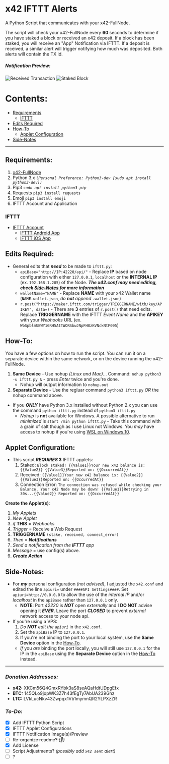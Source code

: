 # x42 IFTTT Alerts

A Python Script that communicates with your x42-FullNode.

The script will check your x42-FullNode every **60** seconds to determine if you have staked a block or received an x42 deposit. If a block has been staked, you will receive an "App" Notification via IFTTT. If a deposit is received, a similar alert will trigger notifying how much was deposited. Both alerts will contain the TX id.


##### Notification Preview:
![Received Transaction](https://i.postimg.cc/9F6Q2kJV/received.png) ![Staked Block](https://i.postimg.cc/pTL2kMXQ/staked.png)


# Contents:
   * [Requirements](#requirements)
      * [IFTTT](#ifttt)
   * [Edits Required](#edits-required)
   * [How-To](#how-to)
      * [Applet Configuration](#applet-configuration)
   * [Side-Notes](#side-notes)
___


## Requirements:
1. [x42-FullNode](https://github.com/x42protocol/X42-FullNode)
2. Python 3.x *`(Personal Preference: Python3-dev [sudo apt install python3-dev])`*
3. Pip3 *`sudo apt install python3-pip`*
4. Requests `pip3 install requests`
5. Emoji `pip3 install emoji`
6. IFTTT Account and Application

### IFTTT
* [IFTTT Account](https://ifttt.com/join)
  * [IFTTT Android App](https://play.google.com/store/apps/details?id=com.ifttt.ifttt&utm_source=/&utm_medium=web)
  * [IFTTT iOS App](https://itunes.apple.com/app/apple-store/id660944635?mt=8)


## Edits Required:
* General edits that _**need**_ to be made to `ifttt.py`:
  * `apiBase="http://IP:42220/api/"` - Replace **IP** based on node configuration with either `127.0.0.1`, `localhost` or the **INTERNAL IP** (ex. `192.168.1.205`) of the Node. _**The x42.conf may need editing, check [Side-Notes](#side-notes) for more information**_
  * `walletName="NAME"` - Replace **NAME** with your x42 Wallet name (**`NAME`**`.wallet.json`, *do **not** append* `.wallet.json`)
  * `r.post("https://maker.ifttt.com/trigger/TRIGGERNAME/with/key/APIKEY", data=)` - There are **3** entries of `r.post()` that need edits. Replace **TRIGGERNAME** with the IFTTT *Event Name* and the **APIKEY** with your *Webhooks* URL (ex. `WbSpblmUBWY16RH5AtTWORSbwJNpFH8zKVNckNtP095`)


## How-To:
You have a few options on how to run the script. You can run it on a separate device within the same network, or on the device running the x42-FullNode.
1. **Same Device** - Use nohup *(Linux and Mac)*... Command: `nohup python3 -u ifttt.py &` - press *Enter* twice and you're done.
    * Nohup will output information to `nohup.out`
2. **Separate Device** - Use the regluar command `python3 ifttt.py` *OR* the nohup command above.
  * If you _**ONLY**_ have Python 3.x installed without Python 2.x you can use the command `python ifttt.py` instead of `python3 ifttt.py`
    * *Nohup* is **not** available for Windows. A possible alternative to run *minimized* is `start /min python ifttt.py` - Take this command with a grain of salt though as I use Linux not Windows. You *may* have access to nohup if you're using [WSL on Windows 10](https://docs.microsoft.com/en-us/windows/wsl/install-win10).


## Applet Configuration:
  * This script **_REQUIRES_ 3** IFTTT applets:
    1. Staked: ```Block staked! {{Value1}}Your new x42 balance is: {{Value2}} {{Value3}}Reported on: {{OccurredAt}}```
    2. Received: ```{{Value1}}Your new x42 balance is: {{Value2}} {{Value3}}Reported on: {{OccurredAt}}```
    3. Connection Error: ```The connection was refused while checking your Balance. Your x42 Node may be down! {{Value1}}Retrying in 30s...{{Value2}} Reported on: {{OccurredAt}}```

**Create the Applet(s)**:
  1. *My Applets*
  2. *New Applet*
  3. *if* **THIS** = *Webhooks*
  4. *Trigger* = Receive a Web Request
  5. **TRIGGERNAME** `(stake, received, connect_error)`
  6. *Then* = _**Notifications**_
  7. *Send a notification from the **IFTTT** app*
  8. *Message* = use config(s) above.
  9. _**Create Action**_


## Side-Notes:
  * For _**my**_ personal configuration *(not advised)*, I adjusted the `x42.conf` and edited the line `apiuri=` under `####API Settings####`. Set `apiuri=http://0.0.0.0` to allow the use of the *internal IP* and/or *localhost* in the `apiBase` rather than `127.0.0.1` only. 
    * **NOTE**: Port *42220* is _**NOT**_ open *externally* and I **DO NOT** advise opening it _**EVER**_. Leave the port _**CLOSED**_ to prevent *external* network access to your node api.
  * If you're using a VPS: 
    1. *Do **NOT** edit the `apiuri`* in the `x42.conf`.
    2. Set the `apiBase` IP to `127.0.0.1`.
    3. If you're not binding the port to your local system, use the **Same Device** option in the [How-To](#how-to).
    * *If* you *are* binding the port locally, you will still use `127.0.0.1` for the IP in the `apiBase` using the **Separate Device** option in the [How-To](#how-to) instead.
---


### *Donation Addresses:*
  * **x42:** XKCm56Q4GmxRYbk3aS8seAQaHdtUDpgEfx
  * **BTC:** 145QLo9jopWK3Z7h43fEgTy7AbUA239Ghz
  * **LTC:** LVkLucNkv43Zwpqx1Vb1mymnQR2YLPXzZR


### *To-Do:*
- [x] Add IFTTT Python Script
- [x] IFTTT Applet Configurations
- [x] IFTTT Notification Image(s)/Preview
- [ ] ~~Re-organize readme? *(:thinking:)*~~
- [x] Add License
- [ ] Script Adjustments? *(possibly add `x42 sent` alert)*
- [ ] ?
